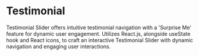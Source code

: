 ﻿# Testimonial
Testimonial Slider offers intuitive testimonial navigation with a 'Surprise Me' feature for dynamic user engagement.
Utilizes React.js, alongside useState hook and React icons, to craft an interactive Testimonial Slider with dynamic navigation and engaging user interactions.
